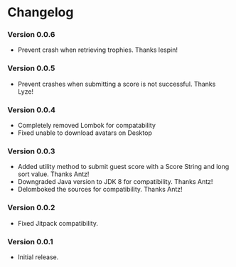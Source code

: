 # Changelog
### Version 0.0.6
* Prevent crash when retrieving trophies. Thanks lespin!
### Version 0.0.5
* Prevent crashes when submitting a score is not successful. Thanks Lyze!
### Version 0.0.4
* Completely removed Lombok for compatability
* Fixed unable to download avatars on Desktop
### Version 0.0.3
* Added utility method to submit guest score with a Score String and long sort value. Thanks Antz!
* Downgraded Java version to JDK 8 for compatibility. Thanks Antz!
* Delomboked the sources for compatibility. Thanks Antz!
### Version 0.0.2
* Fixed Jitpack compatibility.
### Version 0.0.1
* Initial release.